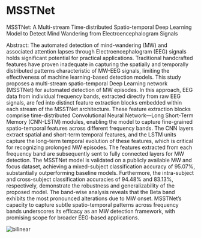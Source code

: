 # MSSTNet
MSSTNet: A Multi-stream Time-distributed Spatio-temporal Deep Learning Model to Detect Mind Wandering from Electroencephalogram Signals

Abstract:
The automated detection of mind-wandering (MW) and associated attention lapses through Electroencephalogram (EEG) signals holds significant potential for practical applications. Traditional handcrafted features have proven inadequate in capturing the spatially and temporally distributed patterns characteristic of MW-EEG signals, limiting the effectiveness of machine learning-based detection models. This study proposes a multi-stream spatio-temporal Deep Learning network (MSSTNet) for automated detection of MW episodes.
In this approach, EEG data from individual frequency bands, extracted directly from raw EEG signals, are fed into distinct feature extraction blocks embedded within each stream of the MSSTNet architecture. These feature extraction blocks comprise time-distributed Convolutional Neural Network—Long Short-Term Memory (CNN-LSTM) modules, enabling the model to capture fine-grained spatio-temporal features across different frequency bands. The CNN layers extract spatial and short-term temporal features, and the LSTM units capture the long-term temporal evolution of these features, which is critical for recognizing prolonged MW episodes. 
The features extracted from each frequency band are subsequently sent to fully connected layers for MW detection. The MSSTNet model is validated on a publicly available MW and focus dataset, achieving a mixed-subject classification accuracy of 95.07\%, substantially outperforming baseline models. Furthermore, the intra-subject and cross-subject classification accuracies of 94.48\% and 83.13\%, respectively, demonstrate the robustness and generalizability of the proposed model. 
The band-wise analysis reveals that the Beta band exhibits the most pronounced alterations due to MW onset. MSSTNet’s capacity to capture subtle spatio-temporal patterns across frequency bands underscores its efficacy as an MW detection framework, with promising scope for broader EEG-based applications.

![bilinear](https://github.com/user-attachments/assets/2f3ee919-bba6-4a43-8e48-d019e6b93282)
